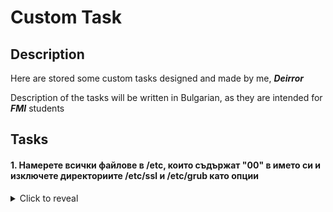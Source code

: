 # Custom Task

Description
-

Here are stored some custom tasks designed and made by me, ***Deirror***

Description of the tasks will be written in Bulgarian, as they are intended for ***FMI*** students

Tasks
-

#### 1. Намерете всички файлове в /etc, които съдържат "00" в името си и изключете директориите /etc/ssl и /etc/grub като опции

<details>
  <summary>Click to reveal</summary>

  ```bash
  #тук използваме escaping, за да използваме математическа логика
  find /etc -type f -name "*00*" ! \( -path "/etc/ssl/*" -o -path "/etc/grub.d/*" \) 

  # или

  # тук просто изреждаме и по default се добавя неявно -a(AND) между всички изредени израз
  find /etc -type f -name "*00*" ! -path "/etc/ssl/*" ! -path "/etc/grub.d/*"
  ```
</details>
